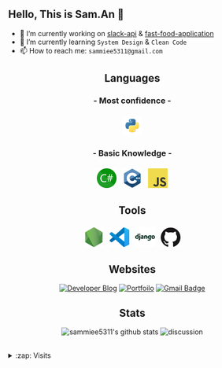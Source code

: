 ## Hello, This is Sam.An 👋
- 🔭 I’m currently working on [slack-api](https://github.com/sammiee5311/slack_api) & [fast-food-application](https://github.com/sammiee5311/fast-food-application)
- 🌱 I’m currently learning `System Design` & `Clean Code`
- 📫 How to reach me: `sammiee5311@gmail.com`

<div align="center">

## Languages
  
### - Most confidence -
<img height="40" src="https://raw.githubusercontent.com/github/explore/80688e429a7d4ef2fca1e82350fe8e3517d3494d/topics/python/python.png" style="vertical-align:top; margin:4px">
  
### - Basic Knowledge -
<img height="40" src="https://raw.githubusercontent.com/github/explore/80688e429a7d4ef2fca1e82350fe8e3517d3494d/topics/csharp/csharp.png" style="vertical-align:top; margin:4px">
<img height="40" src="https://raw.githubusercontent.com/github/explore/80688e429a7d4ef2fca1e82350fe8e3517d3494d/topics/cpp/cpp.png" style="vertical-align:top; margin:4px">
<img height="40" src="https://raw.githubusercontent.com/github/explore/80688e429a7d4ef2fca1e82350fe8e3517d3494d/topics/javascript/javascript.png" style="vertical-align:top; margin:4px">

## Tools
<img height="40" src="https://raw.githubusercontent.com/github/explore/80688e429a7d4ef2fca1e82350fe8e3517d3494d/topics/nodejs/nodejs.png" style="vertical-align:top; margin:4px">
<img height="40" src="https://raw.githubusercontent.com/github/explore/80688e429a7d4ef2fca1e82350fe8e3517d3494d/topics/visual-studio-code/visual-studio-code.png" style="vertical-align:top; margin:4px">
<img height="40" src="https://raw.githubusercontent.com/github/explore/78df643247d429f6cc873026c0622819ad797942/topics/django/django.png" style="vertical-align:top; margin:4px">
<img height="40" src="https://raw.githubusercontent.com/github/explore/78df643247d429f6cc873026c0622819ad797942/topics/github/github.png" style="vertical-align:top; margin:4px">

## Websites

[![Developer Blog](http://img.shields.io/badge/-Tech%20blog-black?style=flat-square&logo=github&link=https://sammiee5311.github.io/)](https://sammiee5311.github.io/)
[![Portfoilo](http://img.shields.io/badge/Portfoilo-blue?style=flat-square&link=https://sammiee-portfoilo.netlify.app/)](https://sammiee-portfoilo.netlify.app/)
[![Gmail Badge](https://img.shields.io/badge/Gmail-d14836?style=flat-square&logo=Gmail&logoColor=white&link=mailto:sammiee5311@gmail.com)](mailto:sammiee5311@gmail.com)
  
## Stats

![sammiee5311's github stats](https://github-readme-stats.vercel.app/api?username=sammiee5311&show_icons=true&hide_border=true)
![discussion](https://road-to-kaggle-grandmaster.vercel.app/api/badges/samhyeongan/discussion/light)
  

</div>


<br>

<details>
  <summary>:zap: Visits</summary>
  <div align=center>

  [![Hits](https://hits.seeyoufarm.com/api/count/incr/badge.svg?url=https%3A%2F%2Fgithub.com%2Fsammiee5311&count_bg=%23F85555&title_bg=%232CBDFF&icon=&icon_color=%23E7E7E7&title=visits&edge_flat=false)](https://hits.seeyoufarm.com)
  </div>

</details>
 

<!--
**sammiee5311/sammiee5311** is a ✨ _special_ ✨ repository because its `README.md` (this file) appears on your GitHub profile.

Here are some ideas to get you started:

- 🔭 I’m currently working on ...
- 🌱 I’m currently learning ...
- 👯 I’m looking to collaborate on ...
- 🤔 I’m looking for help with ...
- 💬 Ask me about ...
- 📫 How to reach me: ...
- 😄 Pronouns: ...
- ⚡ Fun fact: ...
-->
